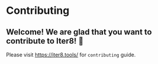 # Contributing

## Welcome! We are glad that you want to contribute to Iter8! 💖

Please visit https://iter8.tools/ for `contributing` guide.